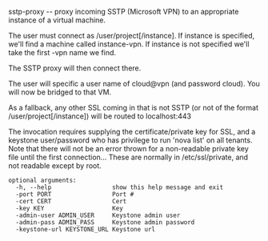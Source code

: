 sstp-proxy -- proxy incoming SSTP (Microsoft VPN) to an appropriate
instance of a virtual machine.

The user must connect as /user/project[/instance]. If instance
is specified, we'll find a machine called instance-vpn. If instance
is not specified we'll take the first -vpn name we find.

The SSTP proxy will then connect there.

The user will specific a user name of cloud@vpn (and password cloud).
You will now be bridged to that VM.

As a fallback, any other SSL coming in that is not SSTP (or not of the
format /user/project[/instance]) will be routed to localhost:443

The invocation requires supplying the certificate/private key for SSL,
and a keystone user/password who has privilege to run 'nova list'
on all tenants. Note that there will not be an error thrown for
a non-readable private key file until the first connection... These
are normally in /etc/ssl/private, and not readable except by root.

    optional arguments:
      -h, --help                 show this help message and exit
      -port PORT                 Port #
      -cert CERT                 Cert
      -key KEY                   Key
      -admin-user ADMIN_USER     Keystone admin user
      -admin-pass ADMIN_PASS     Keystone admin password
      -keystone-url KEYSTONE_URL Keystone url

